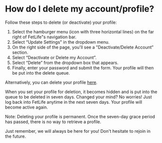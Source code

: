 # How do I delete my account/profile?

Follow these steps to delete (or deactivate) your profile:
1. Select the hamburger menu (icon with three horizontal lines) on the far right of FetLife"s navigation bar.
2. Select “Update Settings" in the dropdown menu.
3. On the right side of the page, you'll see a "Deactivate/Delete Account” section.
4. Select “Deactivate or Delete my Account”.
5. Select “Delete” from the dropdown box that appears.
6. Finally, enter your password and submit the form. Your profile will then be put into the delete queue.

Alternatively, you can delete your profile [here](https://fetlife.com/deactivate?type=permanently%20delete). 

When you set your profile for deletion, it becomes hidden and is put into the queue to be deleted in seven days. Changed your mind? No worries! Just log back into FetLife anytime in the next seven days. Your profile will become active again.

Note: Deleting your profile is permanent.  Once the seven-day grace period has passed, there is no way to retrieve a profile.

Just remember, we will always be here for you! Don't hesitate to rejoin in the future.

